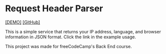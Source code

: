 # Request Header Parser

[[DEMO]](https://replit.com/@d-0-t/Request-Header-Parser-Microservice)
[[GitHub]](https://github.com/d-0-t/fcc_projects/edit/main/backend/request_header_parser) 

This is a simple service that returns your IP address, language, and browser information in JSON format. Click the link in the example usage.

This project was made for freeCodeCamp's Back End course.
